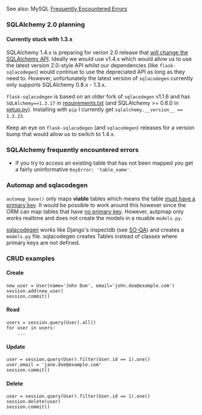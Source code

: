 See also: MySQL [Frequently Encountered Errors](https://github.com/isedwards/kb/blob/master/databases/mysql.md#frequently-encountered-errors)

### SQLAlchemy 2.0 planning

#### Currently stuck with 1.3.x

SQLAlchemy 1.4.x is preparing for verion 2.0 release that [will change the SQLAlchemy API](https://docs.sqlalchemy.org/en/14/tutorial/#a-note-on-the-future). Ideally we would use v1.4.x which would allow us to use the latest version 2.0-style API whilst our dependencies (like `flask-sqlacodegen`) would continue to use the depreciated API as long as they need to. However, unfortunately the latest version of `sqlacodegen` currently only supports SQLAlchemy 0.8.x - 1.3.x.

`flask-sqlacodegen` is based on an older fork of `sqlacodegen` v1.1.6 and has `SQLAlchemy==1.3.17` in [requirements.txt](https://github.com/ksindi/flask-sqlacodegen/blob/68fd69a56ed6922dd2a95d0d36bda3501edbd229/requirements.txt#L20) (and SQLAlchemy >= 0.6.0 in [setup.py](https://github.com/ksindi/flask-sqlacodegen/blob/68fd69a56ed6922dd2a95d0d36bda3501edbd229/setup.py)). Installing with `pip` I currently get `sqlalchemy.__version__ == 1.3.23`.

Keep an eye on `flask-sqlacodegen` (and `sqlacodegen`) releases for a version bump that would allow us to switch to 1.4.x.

### SQLAlchemy frequently encountered errors

- If you try to access an existing table that has not been mapped you get a fairly uninformative `KeyError: 'table_name'`.

### Automap and sqlacodegen

`automap_base()` only maps **viable** tables which means the table [must have a primary key](https://docs.sqlalchemy.org/en/13/orm/extensions/automap.html#basic-use). It would be possible to work around this however since the ORM can map tables that have [no primary key](https://docs.sqlalchemy.org/en/14/faq/ormconfiguration.html#how-do-i-map-a-table-that-has-no-primary-key). However, autpmap only works realtime and does not create the models in a reuable `models.py`.

[sqlacodegen](https://github.com/agronholm/sqlacodegen) works like Django's inspectdb (see [SO-QA](https://stackoverflow.com/questions/66494804/sqlalchemy-automap-classes-to-model-py-file)) and creates a `models.py` file. sqlacodegen creates Tables instead of classes where primary keys are not defined.

### CRUD examples

#### Create
```
new_user = User(name='John Doe', email='john.doe@example.com')
session.add(new_user)
session.commit()
```

#### Read
```
users = session.query(User).all()
for user in users:
    ...
```

#### Update
```
user = session.query(User).filter(User.id == 1).one()
user.email = 'jane.doe@example.com'
session.commit()
```

#### Delete
```
user = session.query(User).filter(User.id == 1).one()
session.delete(user)
session.commit()
```

